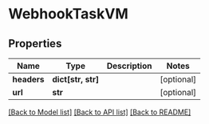 # WebhookTaskVM


## Properties
Name | Type | Description | Notes
------------ | ------------- | ------------- | -------------
**headers** | **dict[str, str]** |  | [optional] 
**url** | **str** |  | [optional] 

[[Back to Model list]](../README.md#documentation-for-models) [[Back to API list]](../README.md#documentation-for-api-endpoints) [[Back to README]](../README.md)



